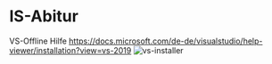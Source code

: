 # IS-Abitur

VS-Offline Hilfe
https://docs.microsoft.com/de-de/visualstudio/help-viewer/installation?view=vs-2019
![vs-installer](https://docs.microsoft.com/de-de/visualstudio/help-viewer/media/installation/vs-installer.png)
